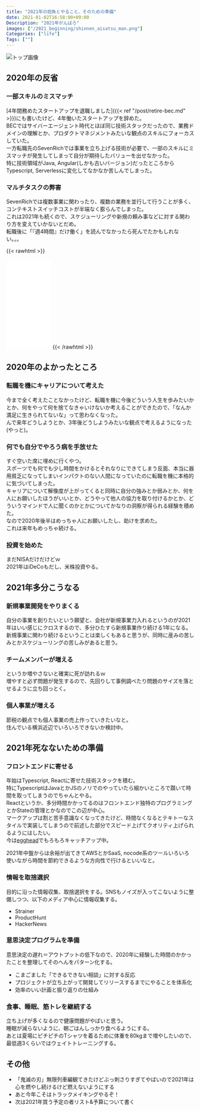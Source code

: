 ```yaml
---
title: "2021年の抱負とやること、そのための準備"
date: 2021-01-02T16:58:00+09:00
Description: "2021年がんばろ"
images: ["/2021_beginning/shinnen_aisatsu_man.png"]
Categories: ["life"]
Tags: [""]
---
```


![トップ画像](/2021_beginning/shinnen_aisatsu_man.png)

## 2020年の反省

### 一部スキルのミスマッチ
[4年間務めたスタートアップを退職しました]({{< ref "/post/retire-bec.md" >}})にも書いたけど、4年働いたスタートアップを辞めた。  
BECではサイバーエージェント時代とほぼ同じ技術スタックだったので、業務ドメインの理解とか、プロダクトマネジメントみたいな観点のスキルにフォーカスしていた。  
一方転職先のSevenRichでは事業を立ち上げる技術が必要で、一部のスキルにミスマッチが発生してしまって自分が期待したバリューを出せなかった。  
特に技術領域がJava, Angular(しかも古いバージョン)だったところからTypescript, Serverlessに変化してなかなか苦しんでしまった。

### マルチタスクの弊害
SevenRichでは複数事業に関わったり、複数の業務を並行して行うことが多く、コンテキストスイッチコストが半端なく膨らんでしまった。  
これは2021年も続くので、スケジューリングや新規の頼み事などに対する関わり方を変えていかないとだめ。  
転職後に「『週4時間』だけ働く」を読んでなかったら死んでたかもしれない。。。  

{{< rawhtml >}}
<iframe style="width:120px;height:240px;" marginwidth="0" marginheight="0" scrolling="no" frameborder="0" src="//rcm-fe.amazon-adsystem.com/e/cm?lt1=_blank&bc1=000000&IS2=1&bg1=FFFFFF&fc1=000000&lc1=0000FF&t=takasing-22&language=ja_JP&o=9&p=8&l=as4&m=amazon&f=ifr&ref=as_ss_li_til&asins=4905042097&linkId=143dc68aac5f02a509d15f5f3e04b05c"></iframe>
{{< /rawhtml >}}

## 2020年のよかったところ

### 転職を機にキャリアについて考えた
今まで全く考えたことなかったけど、転職を機に今後どういう人生を歩みたいかとか、何をやって何を捨てなきゃいけないか考えることができたので、「なんか満足に生きられてないな」って思わなくなった。  
んで来年どうしようとか、3年後どうしようみたいな観点で考えるようになった(やっと)。  

### 何でも自分でやろう病を手放せた
すぐ空いた席に埋めに行くやつ。  
スポーツでも何でも少し時間をかけるとそれなりにできてしまう反面、本当に器用貧乏になってしまいインパクトのない人間になっていたのに転職を機に本格的に気づいてしまった。  
キャリアについて解像度が上がってくると同時に自分の強みとか弱みとか、何を人にお願いしたほうがいいとか、どうやって他人の協力を取り付けるかとか、どういうマインドで人に聞くのかとかについてかなりの洞察が得られる経験を積めた。  
なので2020年後半はめっちゃ人にお願いしたし、助けを求めた。  
これは来年もめっちゃ続ける。  

### 投資を始めた
まだNISAだけだけどｗ  
2021年はiDeCoもだし、米株投資やる。  

## 2021年多分こうなる

### 新規事業開発をやりまくる
自分の事業を創りたいという願望と、会社が新規事業力入れるというのが2021年はいい感じにクロスするので、多分ひたすら新規事業作り続ける1年になる。  
新規事業に関わり続けるということは楽しくもあると思うが、同時に産みの苦しみとかスケジューリングの苦しみがあると思う。  

### チームメンバーが増える
というか増やさないと確実に死が訪れるｗ  
増やすと必ず問題が発生するので、先回りして事例調べたり問題のサイズを落とせるように立ち回っとく。  

### 個人事業が増える
節税の観点でも個人事業の売上作っていきたいなと。  
住んでいる横浜近辺でいろいろできないか検討中。  

## 2021年死なないための準備

### フロントエンドに寄せる
年始はTypescript, Reactに寄せた技術スタックを積む。  
特にTypescriptはJavaとかJSのノリでのやっていたら細かいところで躓いて時間を取ってしまうのでちゃんとやる。  
Reactというか、多分時間かかってるのはフロントエンド独特のプログラミングとかStateの管理とかなのでこの辺が中心。  
マークアップは割と苦手意識なくなってきたけど、時間なくなるとテキトーなスタイルで実装してしまうので前述した部分でスピード上げてクオリティ上げられるようにはしたい。  
今は[egghead](https://egghead.io/)でもろもろキャッチアップ中。  

2021年中盤からは余裕が出てきてAWSとかSaaS, nocode系のツールいろいろ使いながら時間を節約できるような方向性で行けるといいなと。  

### 情報を取捨選択
目的に沿った情報収集、取捨選択をする。SNSもノイズが入ってこないように整備しつつ、以下のメディア中心に情報収集する。

- Strainer
- ProductHunt
- HackerNews

### 意思決定プログラムを準備
意思決定の遅れ＝アウトプットの低下なので、2020年に経験した時間のかかったことを整理してそのへんをパターン化する。  

- こまごました「できるできない相談」に対する反応
- プロジェクトが立ち上がって開発してリリースするまでにやることを体系化
- 効率のいい計画と振り返りの仕組み

### 食事、睡眠、筋トレを継続する
立ち上げが多くなるので健康問題がやばいと思う。  
睡眠が減らないように、朝ごはんしっかり食べるようにする。  
あとは夏場にピチピチのTシャツを着るために体重を80kgまで増やしたいので、最低週3くらいではウェイトトレーニングする。  

## その他
- 「鬼滅の刃」無限列車編観てきたけどぶっ刺さりすぎてやばいので2021年は心を燃やし続けるけど燃えないようにする
- あと今年こそはトラックメイキングやるぞ！
- 次は2021年買う予定の者リスト&予算について書く
